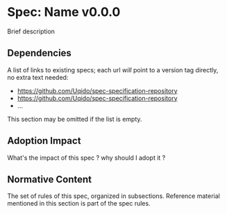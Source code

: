 # Spec: Name v0.0.0

Brief description

## Dependencies

A list of links to existing specs; each url *will* point to a version tag directly, no extra text needed:

- https://github.com/Uqido/spec-specification-repository
- https://github.com/Uqido/spec-specification-repository
- ...

This section may be omitted if the list is empty.

## Adoption Impact

What's the impact of this spec ? why should I adopt it ?   

## Normative Content

The set of rules of this spec, organized in subsections.
Reference material mentioned in this section is part of the spec rules.
